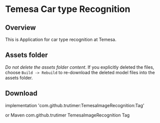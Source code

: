 # Temesa Car type Recognition

## Overview

This is Application for car type recognition at Temesa.

## Assets folder

_Do not delete the assets folder content_. If you explicitly deleted the files,
choose `Build -> Rebuild` to re-download the deleted model files into the assets
folder.


## Download

implementation 'com.github.trutimer:TemesaImageRecognition:Tag'

or Maven
<dependency>
        <groupId>com.github.trutimer</groupId>
        <artifactId>TemesaImageRecognition</artifactId>
        <version>Tag</version>
</dependency>
